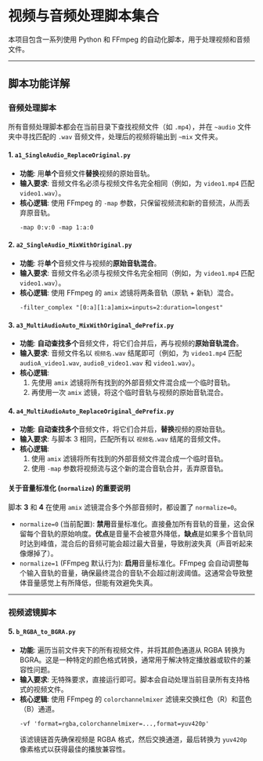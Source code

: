 # 视频与音频处理脚本集合

本项目包含一系列使用 Python 和 FFmpeg 的自动化脚本，用于处理视频和音频文件。

---

## 脚本功能详解

### 音频处理脚本

所有音频处理脚本都会在当前目录下查找视频文件（如 `.mp4`），并在 `~audio` 文件夹中寻找匹配的 `.wav` 音频文件，处理后的视频将输出到 `~mix` 文件夹。

#### 1. `a1_SingleAudio_ReplaceOriginal.py`

*   **功能**: 用**单个**音频文件**替换**视频的原始音轨。
*   **输入要求**: 音频文件名必须与视频文件名完全相同（例如，为 `video1.mp4` 匹配 `video1.wav`）。
*   **核心逻辑**: 使用 FFmpeg 的 `-map` 参数，只保留视频流和新的音频流，从而丢弃原音轨。
    ```
    -map 0:v:0 -map 1:a:0
    ```

#### 2. `a2_SingleAudio_MixWithOriginal.py`

*   **功能**: 将**单个**音频文件与视频的**原始音轨混合**。
*   **输入要求**: 音频文件名必须与视频文件名完全相同（例如，为 `video1.mp4` 匹配 `video1.wav`）。
*   **核心逻辑**: 使用 FFmpeg 的 `amix` 滤镜将两条音轨（原轨 + 新轨）混合。
    ```
    -filter_complex "[0:a][1:a]amix=inputs=2:duration=longest"
    ```

#### 3. `a3_MultiAudioAuto_MixWithOriginal_dePrefix.py`

*   **功能**: **自动查找多个**音频文件，将它们合并后，再与视频的**原始音轨混合**。
*   **输入要求**: 音频文件名以 `视频名.wav` 结尾即可（例如，为 `video1.mp4` 匹配 `audioA_video1.wav`, `audioB_video1.wav` 和 `video1.wav`）。
*   **核心逻辑**:
    1.  先使用 `amix` 滤镜将所有找到的外部音频文件混合成一个临时音轨。
    2.  再使用一次 `amix` 滤镜，将这个临时音轨与视频的原始音轨混合。

#### 4. `a4_MultiAudioAuto_ReplaceOriginal_dePrefix.py`

*   **功能**: **自动查找多个**音频文件，将它们合并后，**替换**视频的原始音轨。
*   **输入要求**: 与脚本 3 相同，匹配所有以 `视频名.wav` 结尾的音频文件。
*   **核心逻辑**:
    1.  使用 `amix` 滤镜将所有找到的外部音频文件混合成一个临时音轨。
    2.  使用 `-map` 参数将视频流与这个新的混合音轨合并，丢弃原音轨。

#### **关于音量标准化 (`normalize`) 的重要说明**

脚本 **3** 和 **4** 在使用 `amix` 滤镜混合多个外部音频时，都设置了 `normalize=0`。

*   `normalize=0` (当前配置): **禁用**音量标准化。直接叠加所有音轨的音量，这会保留每个音轨的原始响度。**优点**是音量不会被意外降低，**缺点**是如果多个音轨同时达到峰值，混合后的音频可能会超过最大音量，导致削波失真（声音听起来像爆掉了）。
*   `normalize=1` (FFmpeg 默认行为): **启用**音量标准化。FFmpeg 会自动调整每个输入音轨的音量，确保最终混合的音轨不会超过削波阈值。这通常会导致整体音量感觉上有所降低，但能有效避免失真。

---

### 视频滤镜脚本

#### 5. `b_RGBA_to_BGRA.py`

*   **功能**: 遍历当前文件夹下的所有视频文件，并将其颜色通道从 RGBA 转换为 BGRA。这是一种特定的颜色格式转换，通常用于解决特定播放器或软件的兼容性问题。
*   **输入要求**: 无特殊要求，直接运行即可。脚本会自动处理当前目录所有支持格式的视频文件。
*   **核心逻辑**: 使用 FFmpeg 的 `colorchannelmixer` 滤镜来交换红色（R）和蓝色（B）通道。
    ```
    -vf 'format=rgba,colorchannelmixer=...,format=yuv420p'
    ```
    该滤镜链首先确保视频是 RGBA 格式，然后交换通道，最后转换为 `yuv420p` 像素格式以获得最佳的播放兼容性。






